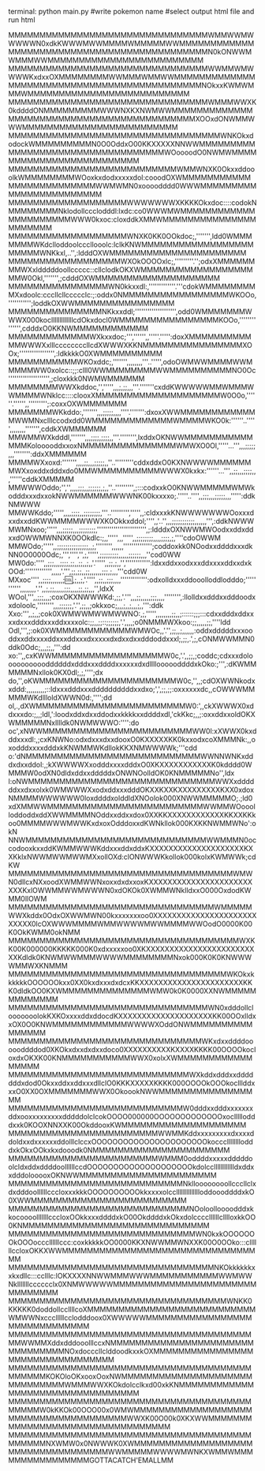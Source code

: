 terminal: python main.py
#write pokemon name
#select output html file and run html












MMMMMMMMMMMMMMMMMMMMMMMMMMMMMMMMWMMWWMWWWWWN0xdkKWWWMWWMMMMWMMMMMWWMMMMMMMMMMMMMMMMMMMMMMMMMMMMMMMMMMMMMMMMMMMMN0kONWWMWMMMWWMMMMMMMMMMMMMMMMMMMMMMMMM
MMMMMMMMMMMMMMMMMMMMMMMMMMMMMMMMWWMMWMWWWWKxdxxOXMMMMMMMMWWMMMWMMWWMMMMMMMMMMMMMMMMMMMMMMMMMMMMMMMMMMMMMMMMMMMMNOkxxKWMWMMMWMMMMMMMMMMMMMMMMMMMMMMMMMM
MMMMMMMMMMMMMMMMMMMMMMMMMMMMMMMMWMMMWWXK0kddddONMMMMMMMMMWWWNXKXNWMWWMMMMMMMMMMMMMMMMMMMMMMMMMMMMMMMMMMMMMMMMMMMXOOxdONWMMWWWMMMMMMMMMMMMMMMMMMMMMMMMM
MMMMMMMMMMMMMMMMMMMMMMMMMMMMMMMMMMWNKOkxdodockWMMMMMMMMMN0O0OddxO00KKXXXXXNNWWMMMMMMMMMMMMMMMMMMMMMMMMMMMMMMMMMMWOoooodO0NWMWMMMMMMMMMMMMMMMMMMMMMMMMM
MMMMMMMMMMMMMMMMMMMMMMMMMMMWMMWNXK0OkxxddooolkWMMMMMMMMWOoxkxdodxxxxxdol:cooodOXWMMMMMMMMMMMMMMMMMMMMMMMMMWWMWMN0xoooodddd0WWWMMMMMMMMMMMMMMMMMMMMMMMM
MMMMMMMMMMMMMMMMMMMWWWWWWWXKKKKOkxdoc::::codokNMMMMMMMMNklodollccclodddl:lxdc:co0WWWMWMMMMMMMMMMMMMMMMMMMMMMWWW0kxoc:cloxddkXMMWMMMMMMMMMMMMMMMMMMMMMM
MMMMMMMMMMMMMMMMMMMWNXK0KK0OOkdoc;,''''''',ldd0WMMMMMMMWKdclloddoolcccllooolc:lclkKNWMMMMMMMMMMMMMMMMMMMMMMMWNKkxl,..'',:ldddOXWMMMMMMMMMMMMMMMMMMMMMM
MMMMMMMMMMMMMMMMMMWXOkOOOOxlc;,'''''''''.'';odxXMMMMMMMMWXxldddddoollccccc::cllclodkOKXWMMMMMMMMMMMMMMMMMMMMW0Okl,''''''',;cdddOXWMMMMMMMMMMMMMMMMMMMM
MMMMMMMMMMMMMMMMWN0kkxxdl:,'''''''''''''.'''cdokWMMMMMMMMMXxdoolc:cccllcllccccclc:;:oddx0NMMMMMMMMMMMMMMMMMWKOOo,''''''''''';loddkOXWWMMMMMMMMMMMMMMMM
MMMMMMMMMMMMMMMNKkxxddl;'''''''''''''''''''',odd0WMMMMMMMWWWX000koclllllllllllllcdOkxdocl0WMMMMMMMMMMMMMMMMKOOo,'''''''''''''',cdddxO0KKNWMMMMMMMMMMMM
MMMMMMMMMMMMMWXkxxdoc;''','''''',,'''''.''''':doxXMMMMMMMMMMMMWWWXxlllccccccccllcdXWWWXKKNMMMMMMMMMMMMMMMMXOOx;''''''''''''''''',:ldkkkkO0XWMMMMMMMMMM
MMMMMMMMMMMWKOxddc;,''''''',,,,,,,,'''..''''',odoOWMWWMMMMWWMMMMMWW0xolcc::;;:clll0WWMMMMMMMMWWMMMMMMMMMMNO0Oc'''''''''''''''''''',;cloxkkk0NWMWMMMMMM
MMMMMMMMWWXkddoc,'',''''',,,;,;;,,,'''.'''''''cxddKWWWWWMMWMMMWWMMMMWNklcc::::clooxXMMMMMMMMMMMMMMMMMMMMW0O0o,''''''.'''''',,''''''''';:coxxOXWMMMMMMM
MMMMMMMWKkddo:,''''''',,,;;;;;,,,,''''.''''''':dxoxXWWMMMMMMMMMMMMMWWMNxclllccodxdd0WMMMMMMMMMMMMMWMMMMWKO0k:''''''..''''',,,,,,,,''''''',cddkXWMMMMMM
MMWMMWXkdddl,''''''',,,;;;;,;;;;,,'''.'''''''',lxddxOKNWWMMMMMMMMMMMMMMKolooooddxxoxNMMMMMMMMMMMMMMMWMWXO0Ol,'''''...''',,,;;;;;,,,'''''''':ddxXMMMMMM
MMMMWXxoxd:''''''',,,,;;,,,;;;;;,,''..'''''''''cddxddxO0KXNWWWWMMMMMMMWXxoxddxdddxdo0MMWMMMMMMMMMMWWWX0kxkx:''''''...''',,;;,,,;;;;,,,''''''cddkXMMMMM
MMWWWOddo;'','',,,,;;;,,;;;;;;,;,,''..''''''''',;:::codxxkO0KNWWMMMMMWMWkodddxxxdxxokNWWMMMMMMWWWNK00kxxxxo;.'''''..'''',,;;;,,,;;;;;,,,''''':ddkNMWWW
MMWWKddo;''''',,,,;;;;,,;;;;;;;;,'''..''''''''',''''',,:cldxxxkKNWWWWWWWOoxxxdxxdxxddKWWMMMMWWWXK0Okkxddol;'''',,'..'',,,;;;;;;;;;;;,,,,,,''',:ddkNWWW
MWMNxoo;''''',,,;;;;;,,,;;;;;;;;,'''''''''''''''''''''''',;:ldddxOXNWWMWOodxxddxddxxdOWWMWNNXK0OOkdlc:;,,''''',,,''''',,;;;;;;;;,,,,;;;;,;,''''cdoOWWM
MMWOdo;''''',,;;;;;;;;;;;;;;;,,;,'''''''',,,,,,'''''''''''''';coddoxkk0NOodxxddddxxxdkNN0O0000Odc;,''','''','',;,''''',;;;;;;;;;,,,,,;;;;;;,,,''cod0WW
MW0do:'''',,;;;,,,;;;;,;;,,;;,,;,,'.''''',,;;,;,,'','''''''''''':ldxxddxxodxxxddxxxxddxxdxkOOd:''''''''''''',,,,,'.''',;;,;;,,;;,,,,,,;;;,;,,,'''cdd0W
MXxoc'''',,;;;;,,,,,,;:cool:,;,,;,'.'''',,;;,,;;;,,,,''''''''''''':odxolldxxxddooolloddlodddo;''''''''''',,,,,,,,'.'',,;,;;,,,,,;;;,,,,;;,;;,,,'',ldxX
WOol,''',,;;;,,,;coxOKXNWWWKd:,;;,'.''',,,;;,,,,,;;;,,,,'''''''',:llolldxxdddxxdddoodxxdoloolc,'''''''',,,;;;;;;,'.'',;;,,;okkxoc;,,,;,,;,,,;,,''':ddk
Xxo:''',,;,,;cok0XWMWWMWWMWWNO:,;,''''',,,,,,,,;;,,;::::::;;;:::cdxxdddxddxxxxdxxxdddxxxddxxxxolc:;;,,;;::;;;;;;,'.',,,,;o0NMMMWXkoo:;;,,,,,;;,''''ldd
Odl,''',;:ok0XWMMMMMMMMMMMMWMWOc,,'.'',;;,,;,,,,,,:oddxdddddxxxooddxxddxxxxddxxxddxxxdxxxxxdxdxxdxxdddoddxxxl;,;;,.',;,cONMWWMMN0ddk0Odc;,,,;;,,''':dd
xo:'',,cxKWWMMMMMMMMMMMMMMMMMMW0c,'.',,;;,;coddc;cdxxxdolooooooooooddddddxdddxxxddddxxxxxxdxdlllloooooddddxkOko:;''',:dKWMMMMMMNxllok0KX0dl;,;,'''';dx
do,'',oKWMMMMMMMMMMMMMMMMMMMMMMW0c,'',,;cdOXWWNkodxxddd:,,,,,,,,,;::ldxxxdddxxxddddddddddxxdxo;',',;;,;;:oxxxxxxdc,,cOWWWMMMMMWKdllloldXWWN0d:,'''';dd
ol,.,dXWMMMMMMMMMMMMMMMMMMMMMMMMW0:',,ckXWWWX0xddxxxdo:;,,;ldl,':loodxddxdxxddodxxkkkkxxddddxdl,'ckKkc;,,;:oxxddxxoldOKXWMMMMMNxlllldk0NWMWWWO:'''':do
oc',xNWWMMMMMMMMMMMMMMMMMMMMMMMMWW0l:xXWWX0kxdddxxxdl:,;cxKNWNo:odxdxxxdxxdooxO0KXXXXXKK0kxxodxcoXMMMNk:,,oxodddxxxxdddxkKNWMMWKdllokKKXNMWWWWk;'''cdd
o:'dNMMMMMMMMMMMMMMMMMMMMMMMMMMMMWWNNWNKxdddxdxxddol:,;kXWWWWXxodddxxxxdddxO0XKXXXXXXXXXXXK0kdddd0WMMMW0odXN0dldxddxxdddddxONWNOolldOK0KNMMMMMNo'',ldx
l:oNWMMMMMMMMMMMMMMMMMMMMMMMMMMMMMMWWXxddddddxxdxxolxk0WMWWWXxodxddxxxdddOKXXKXXKXXXXXXXXXKXX0xdoxNMMMMWWWWWW0loxddddxolddldXNOolok000XNWWMMMMMO;.;ld0
xdXMMWWMMMMMMMMMMMMMMMMMMMMMMMMMWWMMWOooolloddoddxddXWWMMMMNOddxxddxxdox0XXKKXXXXXXXXXXXXKKXXKKkoo0MMMMWWWMWWKxdxoxOdddoxxdKWNkllok000KXKKNWMMWNo':okN
NNWMMMMMMMMMMMMMMMMMMMMMMMMMMMMMWWMMMN0occodooxkxxddKWMMWWWKddxxxddxddxKXXXXXXXXXXXXXXXXXXXXKXXKklxNWWMWWMWWMXxollOXd:clONWWWKkollok000kolxKWMWWk;cdKW
MMMMMMMMMMMMMMMMMMMMMMMMMMMMMMMMMMMMWMWN0dllcxNXxoodXWMMWWNxoxxdxdxxoxKXXXXXXXXXXXXXXXXXXXXXXXXXKxlOWWMMWWMWWWN0xdOKOk0XWMMWNklldxxO000OxdodKWMM0llOWM
MMMMMMMMMMMMMMMMMMMMMMMMMMMMMMMMMWMMMMMWWXkddx0OdxOXWWMWN00kxxxxxxxoo0XXXXXXXXXXXXXXXXXXXXXXXXXXX0lcOXWWWMMMMWMMWWWWMWWMMMMWWOodO0000K00K0OkKWMM0okNMM
MMMMMMMMMMMMMMMMMMMMMMMMMMMMMMMMMMMMMWXKK00K000000KKKKK000K0xdxxxxxoo0XKXXXXXXXXXXXXXXXXXXXXXXXXXKdldk0KNWMWWMMMWWWWMMMMMMMMNxok000K0K0KNWWWWMMWXKNMMM
MMMMMMMMMMMMMMMMMMMMMMMMMMMMMMMMMMMWKOkxkkkkkkOOOOOOkxx0XX0kxdxxxdxdcxKKXXXXXXXXXXXXXXXXXXXXXXKKK0dldkOO0KXWMMMMMMMMMMMMMMWMW0k0K0000XXNWMMMMMMMMMMMMM
MMMMMMMMMMMMMMMMMMMMMMMMMMMMMMMMWN0xdddollclooooooolokKXKOxxxxddxddocdKXXXXXXXXXXXXXXXXXXXXKK00OOxlldxxOX0O0KNWMMMMMMMMMMMMWWWWXOddONWMMMMMMMMMMMMMMMM
MMMMMMMMMMMMMMMMMMMMMMMMMMMMMMMWKxdxxddddoooooddddod0XKOkxdxxdxdxxdoco0XXXXXXXXXXKXXXXKKKK00OOOOkocloxdxOKXK00KNMMMMMMMMMMMWWX0xolxXWMMMMMMMMMMMMMMMMM
MMMMMMMMMMMMMMMMMMMMMMMMMMMMMWXkddxdddxxdddddddxdod0OkxxddxxddxxxdllclO0KKKXXXXXKKKK000OOOOkOOOkoclllddxxxO0XX0OXMMMMMMMWWX0OkoookNWWMMMMMMMMMMMMMMMMM
MMMMMMMMMMMMMMMMMMMMMMMMMMMMW0dddxxdddxxxxxxxddxooxxxxxxxxxdddddolclcokOOOO000000OOOOOOOOOOOOOxoclllllodddxxk0KOOXNNXXK00OkddooxKWMMMMMMMMMMMMMMMMMMMM
MMMMMMMMMMMMMMMMMMMMMMMMWWMMKddxxxxxxxxxdxxxxddoldxxdxxxxxxddolllclccxOOOOOOOOOOOOOOOOOOOOOOkocccllllllllodddxkOkxOOkxkxdooodk0NMMMMMMMMMMMMMMMMMMMMMM
MMMMMMMMMMMMMMMMMMMMMMMMWMMM0oddddxxxxxdddddoolcldxddxddddoollllllccdOOOOOOOOOOOOOOOOOOOOkdolcclllllllllllldxddxxdddolooooxOKNWWMMMMMMMMMMMMMMMMMMMMMM
MMMMMMMMMMMMMMMMMMMMMMMMMMMMNklloooooooollcccllclxdxdddoollllllcccloxxxkkkOOOOOOOOOOkkxxxxolcclllllllllllllloddoooddddxkO0XWWMMMMMMMMMMMMMMMMMMMMMMMMM
MMMMMMMMMMMMMMMMMMMMMMMMMMMMMNOoloolloooodddxkkocoooolllllllcccloxOOkkxxxddddxkO00OkddddxkOkxdolccccllllllclllloxkkOO0KNMMMMMMMMMMMMMMMMMMMMMMMMMMMMMM
MMMMMMMMMMMMMMMMMMMMMMMMMMMMMMWN0kxkOOOOOOOkOOOocccllllllccc:coxkkkkkOO0000KKXNWWMMWNXXK00O0OOko:::cllllllccloxOKKXWWMMMMMMMMMMMMMMMMMMMMMMMMMMMMMMMMM
MMMMMMMMMMMMMMMMMMMMMMMMMMMMMMMMMNKOkkkkkkxxkxdllc:::cclllc:lOKXXXXNNWWMMMWWWMMMMMMMMMMMWWMWWNklllllllcccccclx0XNMWWWWWMMMMMMMMMMMMMMMMMMMMMMMMMMMMMMM
MMMMMMMMMMMMMMMMMMMMMMMMMMMMMMMMMMMWNKK0KKKKK0doddollccllllcoXMMMMMMMMMMMMMMMMMMMMMMMMMMMWMWWNxccclllllcclodddoox0XWWWWWMMMMMMMMMMMMMMMMMMMMMMMMMMMMMM
MMMMMMMMMMMMMMMMMMMMMMMMMMMMMMMMMMMMMMMMMWWMMXddxdddooolllccxNMMMMMMMMMMMMMMMMMMMMMMMMMMMMMMMMNOxdocccllclddoodkxxkOXMMMMMMMMMMMMMMMMMMMMMMMMMMMMMMMMM
MMMMMMMMMMMMMMMMMMMMMMMMMMMMMMMMMMMMMMMMMMMMMKOKOloOKxooxOoxNWMMMMMMMMMMMMMMMMMMMMMMMMMMMMMMWMMMWWXKOkdolcclkxd00xkKNMMMMMMMMMMMMMMMMMMMMMMMMMMMMMMMMM
MMMMMMMMMMMMMMMMMMMMMMMMMMMMMMMMMMMMMMMMMMMMW0kKKOk00OOO00x0WMWMMMMMMMMMMMMMMMMMMMMMMMMMMMMMMMMMMMMMMWWXK00O00k0XKXWWMMMMMMMMMMMMMMMMMMMMMMMMMMMMMMMMM
MMMMMMMMMMMMMMMMMMMMMMMMMMMMMMMMMMMMMMMMMMMMMNXWMW0x0NWWWK0XWMMMMMMMMMMMMMMMMMMMMMMMMMMMMMMMMMMMWWMMMMMWWWWMWNKXWMMWMMMMMMMMMMMMMMMMGOTTACATCH'EMALLMM
